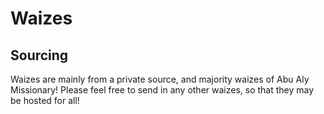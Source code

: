# Waizes

## Sourcing
Waizes are mainly from a private source, and majority waizes of Abu Aly Missionary! Please feel free to send in any other waizes, so that they may be hosted for all!

